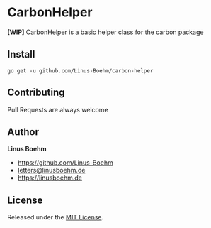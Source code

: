 # CarbonHelper

**[WIP]** CarbonHelper is a basic helper class for the carbon package

## Install

```
go get -u github.com/Linus-Boehm/carbon-helper
```
## Contributing
Pull Requests are always welcome
## Author

**Linus Boehm**

* <https://github.com/Linus-Boehm>
* [letters@linusboehm.de](mailto:letters@linusboehm.de)
* <https://linusboehm.de>

## License

Released under the [MIT License](http://www.opensource.org/licenses/MIT).